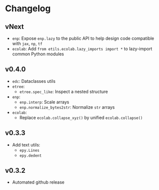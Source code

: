 # Changelog

## vNext

* `enp`: Expose `enp.lazy` to the public API to help design code compatible
  with `jax`, `np`, `tf`
* `ecolab`: Add `from etils.ecolab.lazy_imports import *` to lazy-import common
  Python modules

## v0.4.0

* `edc`: Dataclasses utils
* `etree`:
  * `etree.spec_like`: Inspect a nested structure
* `enp`:
  * `enp.interp`: Scale arrays
  * `enp.normalize_bytes2str`: Normalize `str` arrays
* `ecolab`:
    * Replace `ecolab.collapse_xyz()` by unified `ecolab.collapse()`

## v0.3.3

* Add text utils:
  * `epy.Lines`
  * `epy.dedent`

## v0.3.2

* Automated github release
